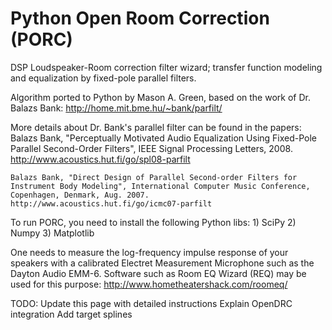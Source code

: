 Python Open Room Correction (PORC)
==================================

DSP Loudspeaker-Room correction filter wizard; transfer function modeling and equalization 
by fixed-pole parallel filters.

Algorithm ported to Python by Mason A. Green, based on the work of Dr. Balazs Bank:
http://home.mit.bme.hu/~bank/parfilt/

More details about Dr. Bank's parallel filter can be found in the papers:
	Balazs Bank, "Perceptually Motivated Audio Equalization Using Fixed-Pole Parallel
	Second-Order Filters", IEEE Signal Processing Letters, 2008.
	http://www.acoustics.hut.fi/go/spl08-parfilt

	Balazs Bank, "Direct Design of Parallel Second-order Filters for
	Instrument Body Modeling", International Computer Music Conference,
	Copenhagen, Denmark, Aug. 2007.
	http://www.acoustics.hut.fi/go/icmc07-parfilt
	
To run PORC, you need to install the following Python libs:
	1) SciPy
	2) Numpy
	3) Matplotlib
	
One needs to measure the log-frequency impulse response of your speakers with a 
calibrated Electret Measurement Microphone such as the Dayton Audio EMM-6. Software 
such as Room EQ Wizard (REQ) may be used for this purpose:
http://www.hometheatershack.com/roomeq/

TODO:
	Update this page with detailed instructions
	Explain OpenDRC integration
	Add target splines

